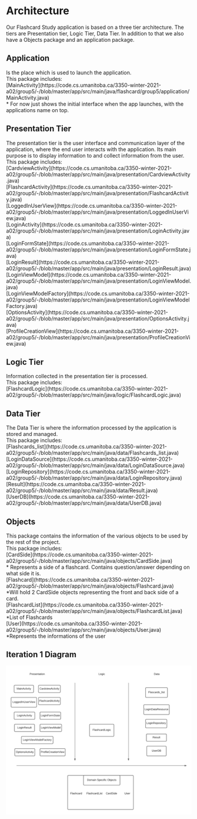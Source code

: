 # Architecture
<p> Our Flashcard Study application is based on a three tier architecture. The tiers are Presentation tier, 
Logic Tier, Data Tier. In addition to that we also have a Objects package and an application package.
</p>

## Application
<p> Is the place which is used to launch the application.<br> 
This package includes:<br>
[MainActivity](https://code.cs.umanitoba.ca/3350-winter-2021-a02/group5/-/blob/master/app/src/main/java/flashcard/group5/application/MainActivity.java) <br>
    * For now just shows the initial interface when the app launches, with the applications name on top.<br>
</p>

## Presentation Tier
<p> The presentation tier is the user interface and communication layer of the application, where the 
end user interacts with the application. Its main purpose is to display information to and collect information from the user.<br>
This package includes: <br>
[CardviewActivity](https://code.cs.umanitoba.ca/3350-winter-2021-a02/group5/-/blob/master/app/src/main/java/presentation/CardviewActivity.java) <br>
[FlashcardActivity](https://code.cs.umanitoba.ca/3350-winter-2021-a02/group5/-/blob/master/app/src/main/java/presentation/FlashcardActivity.java) <br>
[LoggedInUserView](https://code.cs.umanitoba.ca/3350-winter-2021-a02/group5/-/blob/master/app/src/main/java/presentation/LoggedInUserView.java) <br>
[LoginActivity](https://code.cs.umanitoba.ca/3350-winter-2021-a02/group5/-/blob/master/app/src/main/java/presentation/LoginActivity.java) <br>
[LoginFormState](https://code.cs.umanitoba.ca/3350-winter-2021-a02/group5/-/blob/master/app/src/main/java/presentation/LoginFormState.java) <br>
[LoginResult](https://code.cs.umanitoba.ca/3350-winter-2021-a02/group5/-/blob/master/app/src/main/java/presentation/LoginResult.java) <br> 
[LoginViewModel](https://code.cs.umanitoba.ca/3350-winter-2021-a02/group5/-/blob/master/app/src/main/java/presentation/LoginViewModel.java) <br>
[LoginViewModelFactory](https://code.cs.umanitoba.ca/3350-winter-2021-a02/group5/-/blob/master/app/src/main/java/presentation/LoginViewModelFactory.java) <br>
[OptionsActivity](https://code.cs.umanitoba.ca/3350-winter-2021-a02/group5/-/blob/master/app/src/main/java/presentation/OptionsActivity.java) <br>
[ProfileCreationView](https://code.cs.umanitoba.ca/3350-winter-2021-a02/group5/-/blob/master/app/src/main/java/presentation/ProfileCreationView.java) <br>
</p>

## Logic Tier
<p> Information collected in the presentation tier is processed.<br>
This package includes:<br>
[FlashcardLogic](https://code.cs.umanitoba.ca/3350-winter-2021-a02/group5/-/blob/master/app/src/main/java/logic/FlashcardLogic.java) <br>
</p>

## Data Tier
<p> The Data Tier is where the information processed by the application is stored and managed.<br>
This package includes:<br>
[Flashcards_list](https://code.cs.umanitoba.ca/3350-winter-2021-a02/group5/-/blob/master/app/src/main/java/data/Flashcards_list.java) <br>
[LoginDataSource](https://code.cs.umanitoba.ca/3350-winter-2021-a02/group5/-/blob/master/app/src/main/java/data/LoginDataSource.java) <br>
[LoginRepository](https://code.cs.umanitoba.ca/3350-winter-2021-a02/group5/-/blob/master/app/src/main/java/data/LoginRepository.java) <br>
[Result](https://code.cs.umanitoba.ca/3350-winter-2021-a02/group5/-/blob/master/app/src/main/java/data/Result.java) <br>
[UserDB](https://code.cs.umanitoba.ca/3350-winter-2021-a02/group5/-/blob/master/app/src/main/java/data/UserDB.java) <br>
</p>

## Objects
<p> This package contains the information of the various objects to be used by the rest of the project.<br>
This package includes:<br>
[CardSide](https://code.cs.umanitoba.ca/3350-winter-2021-a02/group5/-/blob/master/app/src/main/java/objects/CardSide.java)<br>
    * Represents a side of a flashcard. Contains question/answer depending on what side it is.<br>
[Flashcard](https://code.cs.umanitoba.ca/3350-winter-2021-a02/group5/-/blob/master/app/src/main/java/objects/Flashcard.java)<br>
    *Will hold 2 CardSide objects representing the front and back side of a card.<br>
[FlashcardList](https://code.cs.umanitoba.ca/3350-winter-2021-a02/group5/-/blob/master/app/src/main/java/objects/FlashcardList.java)<br>
    *List of Flashcards <br>
[User](https://code.cs.umanitoba.ca/3350-winter-2021-a02/group5/-/blob/master/app/src/main/java/objects/User.java)<br>
    *Represents the informations of the user
</p>

## Iteration 1 Diagram 

![architecture](Architecture_diagram-2.png)
